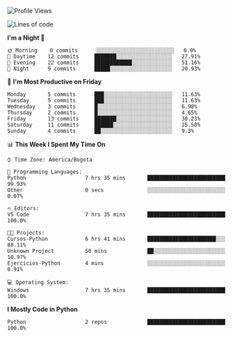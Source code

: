 <!--START_SECTION:waka-->
![Profile Views](http://img.shields.io/badge/Profile%20Views-3-blue)

![Lines of code](https://img.shields.io/badge/From%20Hello%20World%20I%27ve%20Written-3268%20lines%20of%20code-blue)

**I'm a Night 🦉** 

```text
🌞 Morning    0 commits      ░░░░░░░░░░░░░░░░░░░░░░░░░   0.0% 
🌆 Daytime    12 commits     ███████░░░░░░░░░░░░░░░░░░   27.91% 
🌃 Evening    22 commits     ████████████░░░░░░░░░░░░░   51.16% 
🌙 Night      9 commits      █████░░░░░░░░░░░░░░░░░░░░   20.93%

```
📅 **I'm Most Productive on Friday** 

```text
Monday       5 commits      ███░░░░░░░░░░░░░░░░░░░░░░   11.63% 
Tuesday      5 commits      ███░░░░░░░░░░░░░░░░░░░░░░   11.63% 
Wednesday    3 commits      █░░░░░░░░░░░░░░░░░░░░░░░░   6.98% 
Thursday     2 commits      █░░░░░░░░░░░░░░░░░░░░░░░░   4.65% 
Friday       13 commits     ███████░░░░░░░░░░░░░░░░░░   30.23% 
Saturday     11 commits     ██████░░░░░░░░░░░░░░░░░░░   25.58% 
Sunday       4 commits      ██░░░░░░░░░░░░░░░░░░░░░░░   9.3%

```


📊 **This Week I Spent My Time On** 

```text
⌚︎ Time Zone: America/Bogota

💬 Programming Languages: 
Python                   7 hrs 35 mins       █████████████████████████   99.93% 
Other                    0 secs              ░░░░░░░░░░░░░░░░░░░░░░░░░   0.07%

🔥 Editors: 
VS Code                  7 hrs 35 mins       █████████████████████████   100.0%

🐱‍💻 Projects: 
Cursos-Python            6 hrs 41 mins       ██████████████████████░░░   88.11% 
Unknown Project          50 mins             ██░░░░░░░░░░░░░░░░░░░░░░░   10.97% 
Ejercicios-Python        4 mins              ░░░░░░░░░░░░░░░░░░░░░░░░░   0.91%

💻 Operating System: 
Windows                  7 hrs 35 mins       █████████████████████████   100.0%

```

**I Mostly Code in Python** 

```text
Python                   2 repos             █████████████████████████   100.0%

```



<!--END_SECTION:waka-->
